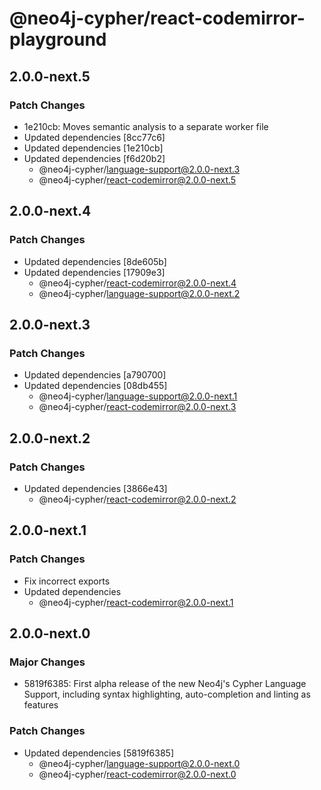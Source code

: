 # @neo4j-cypher/react-codemirror-playground

## 2.0.0-next.5

### Patch Changes

- 1e210cb: Moves semantic analysis to a separate worker file
- Updated dependencies [8cc77c6]
- Updated dependencies [1e210cb]
- Updated dependencies [f6d20b2]
  - @neo4j-cypher/language-support@2.0.0-next.3
  - @neo4j-cypher/react-codemirror@2.0.0-next.5

## 2.0.0-next.4

### Patch Changes

- Updated dependencies [8de605b]
- Updated dependencies [17909e3]
  - @neo4j-cypher/react-codemirror@2.0.0-next.4
  - @neo4j-cypher/language-support@2.0.0-next.2

## 2.0.0-next.3

### Patch Changes

- Updated dependencies [a790700]
- Updated dependencies [08db455]
  - @neo4j-cypher/language-support@2.0.0-next.1
  - @neo4j-cypher/react-codemirror@2.0.0-next.3

## 2.0.0-next.2

### Patch Changes

- Updated dependencies [3866e43]
  - @neo4j-cypher/react-codemirror@2.0.0-next.2

## 2.0.0-next.1

### Patch Changes

- Fix incorrect exports
- Updated dependencies
  - @neo4j-cypher/react-codemirror@2.0.0-next.1

## 2.0.0-next.0

### Major Changes

- 5819f6385: First alpha release of the new Neo4j's Cypher Language Support, including syntax highlighting, auto-completion and linting as features

### Patch Changes

- Updated dependencies [5819f6385]
  - @neo4j-cypher/language-support@2.0.0-next.0
  - @neo4j-cypher/react-codemirror@2.0.0-next.0
